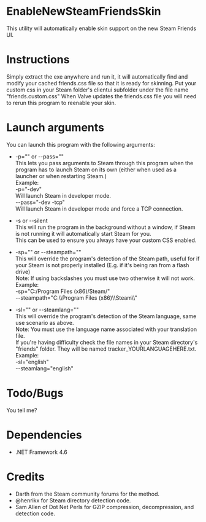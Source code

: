 # EnableNewSteamFriendsSkin
This utility will automatically enable skin support on the new Steam Friends UI.

# Instructions
Simply extract the exe anywhere and run it, it will automatically find and modify your cached friends.css file so that it is ready for skinning.
Put your custom css in your Steam folder's clientui subfolder under the file name "friends.custom.css"
When Valve updates the friends.css file you will need to rerun this program to reenable your skin.

# Launch arguments
You can launch this program with the following arguments:  

* -p="" or --pass=""  
This lets you pass arguments to Steam through this program when the program has to launch Steam on its own (either when used as a launcher or when restarting Steam.)  
Example:  
-p="-dev"  
Will launch Steam in developer mode.  
--pass="-dev -tcp"  
Will launch Steam in developer mode and force a TCP connection.  

* -s or --silent  
This will run the program in the background without a window, if Steam is not running it will automatically start Steam for you.  
This can be used to ensure you always have your custom CSS enabled.  

* -sp="" or --steampath=""  
This will override the program's detection of the Steam path, useful for if your Steam is not properly installed (E.g. if it's being ran from a flash drive)  
Note: If using backslashes you must use two otherwise it will not work.  
Example:  
-sp="C:/Program Files (x86)/Steam/"  
--steampath="C:\\\Program Files (x86)\\\Steam\\\\"  

* -sl="" or --steamlang=""  
This will override the program's detection of the Steam language, same use scenario as above.  
Note: You must use the language name associated with your translation file.   
If you're having difficulty check the file names in your Steam directory's "friends" folder. They will be named tracker_YOURLANGUAGEHERE.txt.  
Example:  
-sl="english"  
--steamlang="english"

# Todo/Bugs
You tell me?

# Dependencies
* .NET Framework 4.6

# Credits
* Darth from the Steam community forums for the method.
* @henrikx for Steam directory detection code.
* Sam Allen of Dot Net Perls for GZIP compression, decompression, and detection code.
